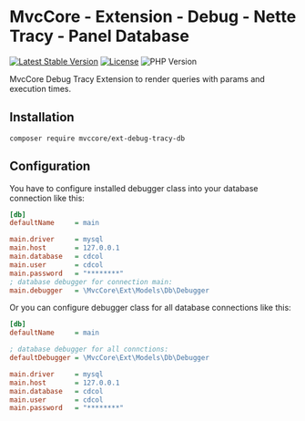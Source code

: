 # MvcCore - Extension - Debug - Nette Tracy - Panel Database

[![Latest Stable Version](https://img.shields.io/badge/Stable-v5.3.4-brightgreen.svg?style=plastic)](https://github.com/mvccore/ext-debug-tracy-db/releases)
[![License](https://img.shields.io/badge/License-BSD%203-brightgreen.svg?style=plastic)](https://mvccore.github.io/docs/mvccore/5.0.0/LICENSE.md)
![PHP Version](https://img.shields.io/badge/PHP->=5.4-brightgreen.svg?style=plastic)

MvcCore Debug Tracy Extension to render queries with params and execution times.

## Installation
```shell
composer require mvccore/ext-debug-tracy-db
```

## Configuration

You have to configure installed debugger class into your database connection like this:
```ini
[db]
defaultName		= main

main.driver		= mysql
main.host		= 127.0.0.1
main.database	= cdcol
main.user		= cdcol
main.password	= "********"
; database debugger for connection main:
main.debugger	= \MvcCore\Ext\Models\Db\Debugger
```

Or you can configure debugger class for all database connections like this:
```ini
[db]
defaultName		= main

; database debugger for all connctions:
defaultDebugger	= \MvcCore\Ext\Models\Db\Debugger

main.driver		= mysql
main.host		= 127.0.0.1
main.database	= cdcol
main.user		= cdcol
main.password	= "********"
```